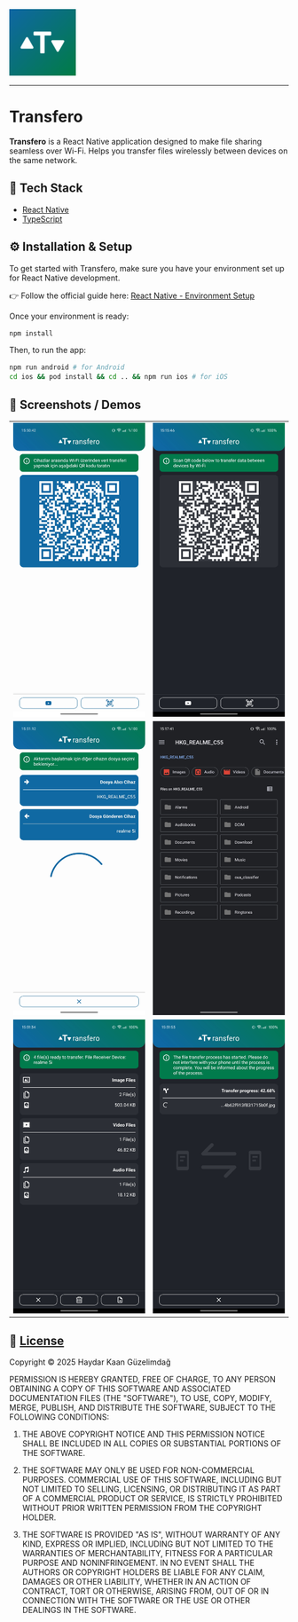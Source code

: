 <img alt="transfero icon" src="./assets/bootsplash/logo@4x.png" width="120" />

---

# Transfero

**Transfero** is a React Native application designed to make file sharing seamless over Wi-Fi. Helps you transfer files wirelessly between devices on the same network.


## 🚀 Tech Stack

- [React Native](https://reactnative.dev/)
- [TypeScript](https://www.typescriptlang.org/)

## ⚙️ Installation & Setup

To get started with Transfero, make sure you have your environment set up for React Native development.

👉 Follow the official guide here: [React Native - Environment Setup](https://reactnative.dev/docs/set-up-your-environment)

Once your environment is ready:

```bash
npm install
```

Then, to run the app:

```bash
npm run android # for Android
cd ios && pod install && cd .. && npm run ios # for iOS
```

## 📸 Screenshots / Demos

|  |  |
|---|---|
| <img alt="Home Screen Light Theme" src="./screenshots/home_light.jpg" width="300" /> | <img alt="Home Screen Dark Theme" src="./screenshots/home_dark.jpg" width="300" /> |
| <img alt="Home Screen Light Theme" src="./screenshots/pairing_light.jpg" width="300" /> | <img alt="Home Screen Light Theme" src="./screenshots/filechooser.jpg" width="300" />|
| <img alt="Home Screen Light Theme" src="./screenshots/fileselection.jpg" width="300" /> | <img alt="Home Screen Light Theme" src="./screenshots/transferscreen.jpg" width="300" /> |



## 📄 [License](./LICENSE.md)

Copyright © 2025 Haydar Kaan Güzelimdağ

PERMISSION IS HEREBY GRANTED, FREE OF CHARGE, TO ANY PERSON OBTAINING A COPY OF THIS SOFTWARE AND ASSOCIATED DOCUMENTATION FILES (THE "SOFTWARE"), TO USE, COPY, MODIFY, MERGE, PUBLISH, AND DISTRIBUTE THE SOFTWARE, SUBJECT TO THE FOLLOWING CONDITIONS:

1. THE ABOVE COPYRIGHT NOTICE AND THIS PERMISSION NOTICE SHALL BE INCLUDED IN ALL COPIES OR SUBSTANTIAL PORTIONS OF THE SOFTWARE.

2. THE SOFTWARE MAY ONLY BE USED FOR NON-COMMERCIAL   PURPOSES. COMMERCIAL USE OF THIS SOFTWARE, INCLUDING BUT NOT LIMITED TO SELLING, LICENSING, OR DISTRIBUTING IT AS PART OF A COMMERCIAL PRODUCT OR SERVICE, IS STRICTLY PROHIBITED WITHOUT PRIOR WRITTEN PERMISSION FROM THE COPYRIGHT HOLDER.

3. THE SOFTWARE IS PROVIDED "AS IS", WITHOUT WARRANTY OF ANY KIND, EXPRESS OR IMPLIED, INCLUDING BUT NOT LIMITED TO THE WARRANTIES OF MERCHANTABILITY, FITNESS FOR A PARTICULAR PURPOSE AND NONINFRINGEMENT. IN NO EVENT SHALL THE AUTHORS OR COPYRIGHT HOLDERS BE LIABLE FOR ANY CLAIM, DAMAGES OR OTHER LIABILITY, WHETHER IN AN ACTION OF CONTRACT, TORT OR OTHERWISE, ARISING FROM, OUT OF OR IN CONNECTION WITH THE SOFTWARE OR THE USE OR OTHER DEALINGS IN THE SOFTWARE.
